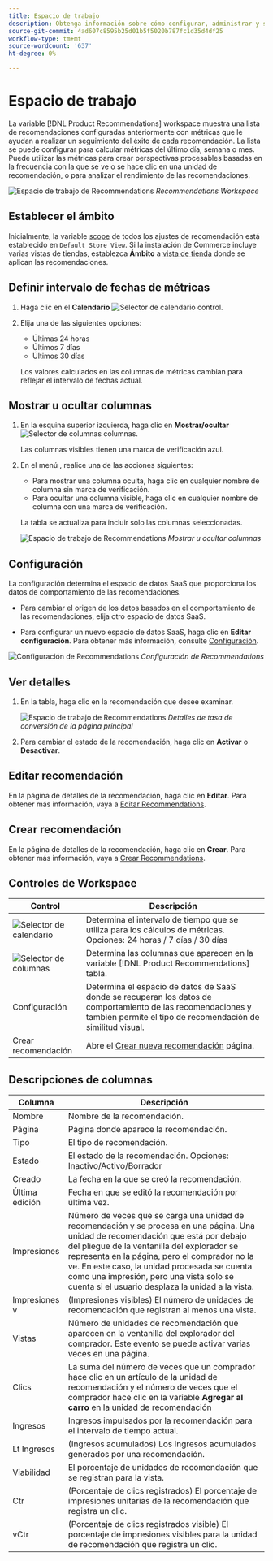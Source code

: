 ```yaml
---
title: Espacio de trabajo
description: Obtenga información sobre cómo configurar, administrar y supervisar el rendimiento de las recomendaciones de productos.
source-git-commit: 4ad607c8595b25d01b5f5020b787fc1d35d4df25
workflow-type: tm+mt
source-wordcount: '637'
ht-degree: 0%

---
```


# Espacio de trabajo

La variable [!DNL Product Recommendations] workspace muestra una lista de recomendaciones configuradas anteriormente con métricas que le ayudan a realizar un seguimiento del éxito de cada recomendación. La lista se puede configurar para calcular métricas del último día, semana o mes. Puede utilizar las métricas para crear perspectivas procesables basadas en la frecuencia con la que se ve o se hace clic en una unidad de recomendación, o para analizar el rendimiento de las recomendaciones.

![Espacio de trabajo de Recommendations](assets/workspace.png)
_Recommendations Workspace_

## Establecer el ámbito

Inicialmente, la variable [scope](https://docs.magento.com/user-guide/stores/websites-stores-views.html) de todos los ajustes de recomendación está establecido en `Default Store View`. Si la instalación de Commerce incluye varias vistas de tiendas, establezca **Ámbito** a [vista de tienda](https://docs.magento.com/user-guide/configuration/scope.html) donde se aplican las recomendaciones.

## Definir intervalo de fechas de métricas

1. Haga clic en el **Calendario** ![Selector de calendario](assets/icon-calendar.png) control.

1. Elija una de las siguientes opciones:

   - Últimas 24 horas
   - Últimos 7 días
   - Últimos 30 días

   Los valores calculados en las columnas de métricas cambian para reflejar el intervalo de fechas actual.

## Mostrar u ocultar columnas

1. En la esquina superior izquierda, haga clic en **Mostrar/ocultar** ![Selector de columnas](assets/icon-show-hide-columns.png) columnas.

   Las columnas visibles tienen una marca de verificación azul.

1. En el menú , realice una de las acciones siguientes:

   - Para mostrar una columna oculta, haga clic en cualquier nombre de columna sin marca de verificación.
   - Para ocultar una columna visible, haga clic en cualquier nombre de columna con una marca de verificación.

   La tabla se actualiza para incluir solo las columnas seleccionadas.

   ![Espacio de trabajo de Recommendations](assets/workspace-select-columns.png)
   _Mostrar u ocultar columnas_

## Configuración

La configuración determina el espacio de datos SaaS que proporciona los datos de comportamiento de las recomendaciones.

- Para cambiar el origen de los datos basados en el comportamiento de las recomendaciones, elija otro espacio de datos SaaS.

- Para configurar un nuevo espacio de datos SaaS, haga clic en **Editar configuración**. Para obtener más información, consulte [Configuración](settings.md).

![Configuración de Recommendations](assets/settings.png)
_Configuración de Recommendations_

## Ver detalles

1. En la tabla, haga clic en la recomendación que desee examinar.

   ![Espacio de trabajo de Recommendations](assets/recommendation-detail.png)
   _Detalles de tasa de conversión de la página principal_

1. Para cambiar el estado de la recomendación, haga clic en **Activar** o **Desactivar**.

## Editar recomendación

En la página de detalles de la recomendación, haga clic en **Editar**. Para obtener más información, vaya a [Editar Recommendations](edit.md).

## Crear recomendación

En la página de detalles de la recomendación, haga clic en **Crear**. Para obtener más información, vaya a [Crear Recommendations](create.md).

## Controles de Workspace

| Control | Descripción |
|---|---|
| ![Selector de calendario](assets/icon-calendar.png) | Determina el intervalo de tiempo que se utiliza para los cálculos de métricas. Opciones: 24 horas / 7 días / 30 días |
| ![Selector de columnas](assets/icon-show-hide-columns.png) | Determina las columnas que aparecen en la variable [!DNL Product Recommendations] tabla. |
| Configuración | Determina el espacio de datos de SaaS donde se recuperan los datos de comportamiento de las recomendaciones y también permite el tipo de recomendación de similitud visual. |
| Crear recomendación | Abre el [Crear nueva recomendación](create.md) página. |

## Descripciones de columnas

| Columna | Descripción |
|---|---|
| Nombre | Nombre de la recomendación. |
| Página | Página donde aparece la recomendación. |
| Tipo | El tipo de recomendación. |
| Estado | El estado de la recomendación. Opciones: Inactivo/Activo/Borrador |
| Creado | La fecha en la que se creó la recomendación. |
| Última edición | Fecha en que se editó la recomendación por última vez. |
| Impresiones | Número de veces que se carga una unidad de recomendación y se procesa en una página. Una unidad de recomendación que está por debajo del pliegue de la ventanilla del explorador se representa en la página, pero el comprador no la ve. En este caso, la unidad procesada se cuenta como una impresión, pero una vista solo se cuenta si el usuario desplaza la unidad a la vista. |
| Impresiones v | (Impresiones visibles) El número de unidades de recomendación que registran al menos una vista. |
| Vistas | Número de unidades de recomendación que aparecen en la ventanilla del explorador del comprador. Este evento se puede activar varias veces en una página. |
| Clics | La suma del número de veces que un comprador hace clic en un artículo de la unidad de recomendación y el número de veces que el comprador hace clic en la variable **Agregar al carro** en la unidad de recomendación |
| Ingresos | Ingresos impulsados por la recomendación para el intervalo de tiempo actual. |
| Lt Ingresos | (Ingresos acumulados) Los ingresos acumulados generados por una recomendación. |
| Viabilidad | El porcentaje de unidades de recomendación que se registran para la vista. |
| Ctr | (Porcentaje de clics registrados) El porcentaje de impresiones unitarias de la recomendación que registra un clic. |
| vCtr | (Porcentaje de clics registrados visible) El porcentaje de impresiones visibles para la unidad de recomendación que registra un clic. |

